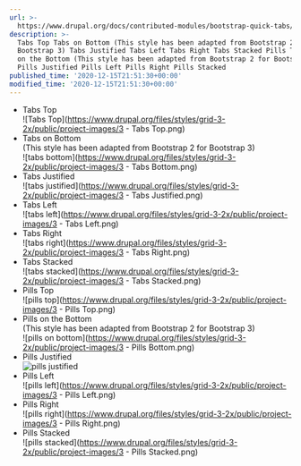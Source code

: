 ```yaml
---
url: >-
  https://www.drupal.org/docs/contributed-modules/bootstrap-quick-tabs/tabspills-style
description: >-
  Tabs Top Tabs on Bottom (This style has been adapted from Bootstrap 2 for
  Bootstrap 3) Tabs Justified Tabs Left Tabs Right Tabs Stacked Pills Top Pills
  on the Bottom (This style has been adapted from Bootstrap 2 for Bootstrap 3)
  Pills Justified Pills Left Pills Right Pills Stacked
published_time: '2020-12-15T21:51:30+00:00'
modified_time: '2020-12-15T21:51:30+00:00'
---
```

* Tabs Top  
![Tabs Top](https://www.drupal.org/files/styles/grid-3-2x/public/project-images/3 - Tabs Top.png)
* Tabs on Bottom  
 (This style has been adapted from Bootstrap 2 for Bootstrap 3)  
![tabs bottom](https://www.drupal.org/files/styles/grid-3-2x/public/project-images/3 - Tabs Bottom.png)
* Tabs Justified  
![tabs justified](https://www.drupal.org/files/styles/grid-3-2x/public/project-images/3 - Tabs Justified.png)
* Tabs Left  
![tabs left](https://www.drupal.org/files/styles/grid-3-2x/public/project-images/3 - Tabs Left.png)
* Tabs Right  
![tabs right](https://www.drupal.org/files/styles/grid-3-2x/public/project-images/3 - Tabs Right.png)
* Tabs Stacked  
![tabs stacked](https://www.drupal.org/files/styles/grid-3-2x/public/project-images/3 - Tabs Stacked.png)
* Pills Top  
![pills top](https://www.drupal.org/files/styles/grid-3-2x/public/project-images/3 - Pills Top.png)
* Pills on the Bottom  
 (This style has been adapted from Bootstrap 2 for Bootstrap 3)  
![pills on bottom](https://www.drupal.org/files/styles/grid-3-2x/public/project-images/3 - Pills Bottom.png)
* Pills Justified  
![pills justified](https://www.drupal.org/files/styles/grid-3-2x/public/project-images/3%20-%20Pills%20Justified.png)
* Pills Left  
![pills left](https://www.drupal.org/files/styles/grid-3-2x/public/project-images/3 - Pills Left.png)
* Pills Right  
![pills right](https://www.drupal.org/files/styles/grid-3-2x/public/project-images/3 - Pills Right.png)
* Pills Stacked  
![pills stacked](https://www.drupal.org/files/styles/grid-3-2x/public/project-images/3 - Pills Stacked.png)